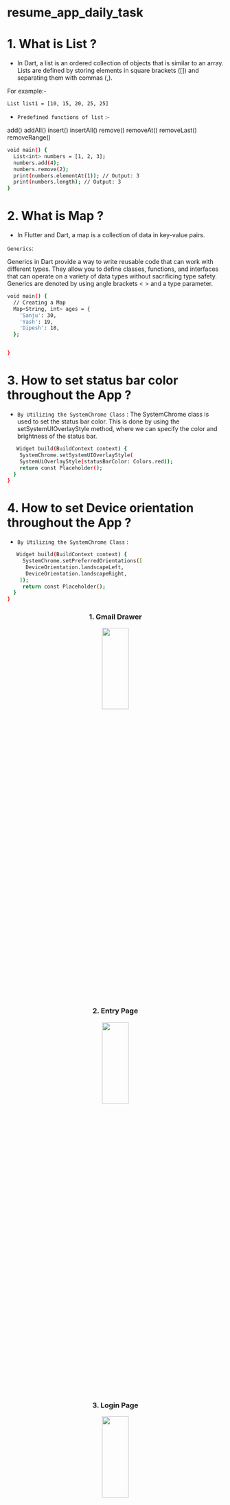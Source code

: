 # resume_app_daily_task


# 1. What is List ?

* In Dart, a list is an ordered collection of objects that is similar to an array. Lists are defined by storing elements in square brackets ([]) and separating them with commas (,). 

For example:-
 ```bash
 List list1 = [10, 15, 20, 25, 25] 
 ```

* `Predefined functions of list` :-

add() addAll() insert() insertAll()
remove() removeAt() removeLast() removeRange()

```bash
void main() {
  List<int> numbers = [1, 2, 3];
  numbers.add(4);
  numbers.remove(2);
  print(numbers.elementAt(1)); // Output: 3
  print(numbers.length); // Output: 3
}


```



# 2. What is Map ?

*  In Flutter and Dart, a map is a collection of data in key-value pairs.

`Generics`:

Generics in Dart provide a way to write reusable code that can work with different types. They allow you to define classes, functions, and interfaces that can operate on a variety of data types without sacrificing type safety. Generics are denoted by using angle brackets < > and a type parameter.


```bash
void main() {
  // Creating a Map
  Map<String, int> ages = {
    'Sanju': 30,
    'Yash': 19,
    'Dipesh': 18,
  };


}

```





# 3. How to set status bar color throughout the App ?


* `By Utilizing the SystemChrome Class` :
The SystemChrome class is used to set the status bar color. This is done by using the setSystemUIOverlayStyle method, where we can specify the color and brightness of the status bar.

```bash
   Widget build(BuildContext context) {
    SystemChrome.setSystemUIOverlayStyle(
    SystemUiOverlayStyle(statusBarColor: Colors.red));
    return const Placeholder();
  }
}

```
# 4. How to set Device orientation throughout the App ?


* `By Utilizing the SystemChrome Class` :


```bash
   Widget build(BuildContext context) {
     SystemChrome.setPreferredOrientations([
      DeviceOrientation.landscapeLeft,
      DeviceOrientation.landscapeRight,
    ]);
     return const Placeholder();
  }
}

```
<h3 align = "center"> 1. Gmail Drawer </h3>

<p align = "center">
<img src= "https://github.com/Yash-978/resume_app_daily_task/assets/147479013/0d504eac-a099-4d3e-806e-0137fd6a21b3" width=35%
height=22% >
</p>


<h3 align = "center"> 2. Entry Page </h3>

<p align = "center">
<img src= "https://github.com/Yash-978/resume_app_daily_task/assets/147479013/b7672a1f-559b-4820-ba9a-17ec3e618d59" width=35%
height=22% >
</p>

<h3 align = "center"> 3. Login Page </h3>

<p align = "center">
<img src= "https://github.com/Yash-978/resume_app_daily_task/assets/147479013/4c014893-c6f7-4e47-878e-4b1839e7dd79" width=35%
height=22% >
</p>

<h3 align = "center"> 3.1. Login Page </h3>
<div align = "center">
<video src= "https://github.com/Yash-978/resume_app_daily_task/assets/147479013/f6552d63-0614-4198-85aa-53344d635cf2" width=35%
height=22% >
</div>
<h3 align = "center"> 4. Gmail verification </h3>
<p align = "center">
<img src= "https://github.com/Yash-978/resume_app_daily_task/assets/147479013/8c1a0eae-ec37-497b-9a87-3f778c46a5d9" width=35%
height=22% >
</p>

<p align = "center">
<img src= "https://github.com/Yash-978/resume_app_daily_task/assets/147479013/a51a4302-f801-403a-9f5a-a67800bac8f9" width=35%
height=22% >
</p>


<div align = "center">
<video src= "https://github.com/Yash-978/resume_app_daily_task/assets/147479013/4d853294-1976-49ce-9d72-a76d7a7b3a43" width=35%
height=22% >
</div>









